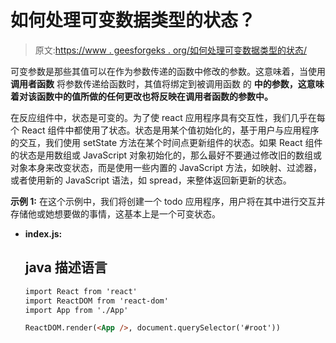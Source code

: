 # 如何处理可变数据类型的状态？

> 原文:[https://www . geesforgeks . org/如何处理可变数据类型的状态/](https://www.geeksforgeeks.org/how-to-handle-states-of-mutable-data-types/)

可变参数是那些其值可以在作为参数传递的函数中修改的参数。这意味着，当使用 **调用者函数** 将参数传递给函数时，其值将绑定到被调用函数 的 **中的参数，这意味着对该函数中的值所做的任何更改也将反映在调用者函数的参数中。**

在反应组件中，状态是可变的。为了使 react 应用程序具有交互性，我们几乎在每个 React 组件中都使用了状态。状态是用某个值初始化的，基于用户与应用程序的交互，我们使用 setState 方法在某个时间点更新组件的状态。如果 React 组件的状态是用数组或 JavaScript 对象初始化的，那么最好不要通过修改旧的数组或对象本身来改变状态，而是使用一些内置的 JavaScript 方法，如映射、过滤器，或者使用新的 JavaScript 语法，如 spread，来整体返回新更新的状态。

**示例 1:** 在这个示例中，我们将创建一个 todo 应用程序，用户将在其中进行交互并存储他或她想要做的事情，这基本上是一个可变状态。

*   **index.js:**

    ## java 描述语言

    ```html
    import React from 'react'
    import ReactDOM from 'react-dom'
    import App from './App'

    ReactDOM.render(<App />, document.querySelector('#root'))
    ```